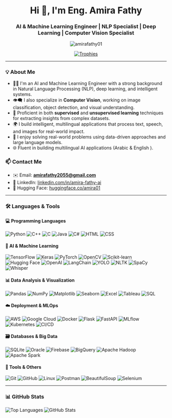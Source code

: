 <h1 align="center">Hi 👋, I'm Eng. Amira Fathy</h1>
<h3 align="center">AI & Machine Learning Engineer | NLP Specialist | Deep Learning |  Computer Vision Specialist </h3>

<p align="center">
  <img src="https://komarev.com/ghpvc/?username=amirafathy01&label=Profile%20views&color=0e75b6&style=flat" alt="amirafathy01" />
</p>

<p align="center">
  <a href="https://github.com/ryo-ma/github-profile-trophy">
    <img src="https://github-profile-trophy.vercel.app/?username=amirafathy01&theme=gruvbox" alt="Trophies" />
  </a>
</p>

---

### 💡 About Me

- 👩‍💻 I'm an AI and Machine Learning Engineer with a strong background in Natural Language Processing (NLP), deep learning, and intelligent systems.
- 👁️‍🗨️ I also specialize in **Computer Vision**, working on image classification, object detection, and visual understanding.
- 🧠 Proficient in both **supervised** and **unsupervised learning** techniques for extracting insights from complex datasets.
- 🌍 I build intelligent, multilingual applications that process text, speech, and images for real-world impact.
- 🧠 I enjoy solving real-world problems using data-driven approaches and large language models.
- 🌐 Fluent in building multilingual AI applications (Arabic  & English ).



### 📫 Contact Me

- ✉️ Email: **amirafathy2055@gmail.com**
- 💼 LinkedIn: [linkedin.com/in/amira-fathy-ai](https://www.linkedin.com/in/amira-fathy-ai/)
- 🧠 Hugging Face: [huggingface.co/amira01](https://huggingface.co/amira01)

---

### 🛠️ Languages & Tools

#### 💻 Programming Languages
![Python](https://img.shields.io/badge/-Python-3776AB?style=flat-square&logo=python&logoColor=white)
![C++](https://img.shields.io/badge/-C++-00599C?style=flat-square&logo=c%2B%2B&logoColor=white)
![C](https://img.shields.io/badge/-C-00599C?style=flat-square&logo=c&logoColor=white)
![Java](https://img.shields.io/badge/-Java-ED8B00?style=flat-square&logo=java&logoColor=white)
![C#](https://img.shields.io/badge/-C%23-239120?style=flat-square&logo=c-sharp&logoColor=white)
![HTML](https://img.shields.io/badge/-HTML5-E34F26?style=flat-square&logo=html5&logoColor=white)
![CSS](https://img.shields.io/badge/-CSS3-1572B6?style=flat-square&logo=css3&logoColor=white)

#### 🧠 AI & Machine Learning
![TensorFlow](https://img.shields.io/badge/-TensorFlow-FF6F00?style=flat-square&logo=tensorflow&logoColor=white)
![Keras](https://img.shields.io/badge/-Keras-D00000?style=flat-square&logo=keras&logoColor=white)
![PyTorch](https://img.shields.io/badge/-PyTorch-EE4C2C?style=flat-square&logo=pytorch&logoColor=white)
![OpenCV](https://img.shields.io/badge/-OpenCV-5C3EE8?style=flat-square&logo=opencv&logoColor=white)
![Scikit-learn](https://img.shields.io/badge/-Scikit_Learn-F7931E?style=flat-square&logo=scikit-learn&logoColor=white)
![Hugging Face](https://img.shields.io/badge/-Hugging%20Face-FFD21F?style=flat-square&logo=huggingface&logoColor=black)
![OpenAI](https://img.shields.io/badge/-OpenAI-412991?style=flat-square&logo=openai&logoColor=white)
![LangChain](https://img.shields.io/badge/-LangChain-0A0A23?style=flat-square&logo=langchain&logoColor=white)
![YOLO](https://img.shields.io/badge/-YOLO-00FFFF?style=flat-square&logo=darkreader&logoColor=black)
![NLTK](https://img.shields.io/badge/-NLTK-85bb65?style=flat-square&logo=python&logoColor=white)
![SpaCy](https://img.shields.io/badge/-SpaCy-00a4d3?style=flat-square&logo=python&logoColor=white)
![Whisper](https://img.shields.io/badge/-Whisper-0081a7?style=flat-square&logo=openai&logoColor=white)

#### 📊 Data Analysis & Visualization
![Pandas](https://img.shields.io/badge/-Pandas-150458?style=flat-square&logo=pandas&logoColor=white)
![NumPy](https://img.shields.io/badge/-NumPy-013243?style=flat-square&logo=numpy&logoColor=white)
![Matplotlib](https://img.shields.io/badge/-Matplotlib-11557C?style=flat-square&logo=plotly&logoColor=white)
![Seaborn](https://img.shields.io/badge/-Seaborn-0769AD?style=flat-square&logo=python&logoColor=white)
![Excel](https://img.shields.io/badge/-Excel-217346?style=flat-square&logo=microsoft-excel&logoColor=white)
![Tableau](https://img.shields.io/badge/-Tableau-E97627?style=flat-square&logo=tableau&logoColor=white)
![SQL](https://img.shields.io/badge/-SQL-4479A1?style=flat-square&logo=postgresql&logoColor=white)

#### ☁️ Deployment & MLOps
![AWS](https://img.shields.io/badge/-AWS-232F3E?style=flat-square&logo=amazon-aws&logoColor=white)
![Google Cloud](https://img.shields.io/badge/-GCP-4285F4?style=flat-square&logo=google-cloud&logoColor=white)
![Docker](https://img.shields.io/badge/-Docker-2496ED?style=flat-square&logo=docker&logoColor=white)
![Flask](https://img.shields.io/badge/-Flask-000000?style=flat-square&logo=flask&logoColor=white)
![FastAPI](https://img.shields.io/badge/-FastAPI-009688?style=flat-square&logo=fastapi&logoColor=white)
![MLflow](https://img.shields.io/badge/-MLflow-02569B?style=flat-square&logo=mlflow&logoColor=white)
![Kubernetes](https://img.shields.io/badge/-Kubernetes-326CE5?style=flat-square&logo=kubernetes&logoColor=white)
![CI/CD](https://img.shields.io/badge/-CI%2FCD-0A0A0A?style=flat-square&logo=github-actions&logoColor=white)

#### 🗃️ Databases & Big Data
![SQLite](https://img.shields.io/badge/-SQLite-003B57?style=flat-square&logo=sqlite&logoColor=white)
![Oracle](https://img.shields.io/badge/-Oracle-F80000?style=flat-square&logo=oracle&logoColor=white)
![Firebase](https://img.shields.io/badge/-Firebase-FFCA28?style=flat-square&logo=firebase&logoColor=black)
![BigQuery](https://img.shields.io/badge/-BigQuery-3366CC?style=flat-square&logo=google-cloud&logoColor=white)
![Apache Hadoop](https://img.shields.io/badge/-Hadoop-66CCFF?style=flat-square&logo=apachehadoop&logoColor=black)
![Apache Spark](https://img.shields.io/badge/-Spark-E25A1C?style=flat-square&logo=apachespark&logoColor=white)

#### 🧰 Tools & Others
![Git](https://img.shields.io/badge/-Git-F05032?style=flat-square&logo=git&logoColor=white)
![GitHub](https://img.shields.io/badge/-GitHub-181717?style=flat-square&logo=github&logoColor=white)
![Linux](https://img.shields.io/badge/-Linux-FCC624?style=flat-square&logo=linux&logoColor=black)
![Postman](https://img.shields.io/badge/-Postman-FF6C37?style=flat-square&logo=postman&logoColor=white)
![BeautifulSoup](https://img.shields.io/badge/-BeautifulSoup-4B0082?style=flat-square&logo=python&logoColor=white)
![Selenium](https://img.shields.io/badge/-Selenium-43B02A?style=flat-square&logo=selenium&logoColor=white)

---

### 📊 GitHub Stats

<p>
  <img align="left" src="https://github-readme-stats.vercel.app/api/top-langs?username=amirafathy01&show_icons=true&locale=en&layout=compact" alt="Top Languages" />
</p>

<p>
  <img align="center" src="https://github-readme-stats.vercel.app/api?username=amirafathy01&show_icons=true&locale=en" alt="GitHub Stats" />
</p>
